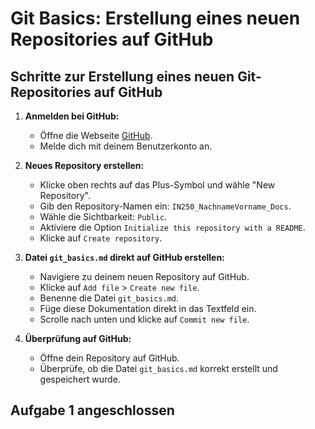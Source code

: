# Git Basics: Erstellung eines neuen Repositories auf GitHub

## Schritte zur Erstellung eines neuen Git-Repositories auf GitHub

1. **Anmelden bei GitHub:**
   - Öffne die Webseite [GitHub](https://github.com/).
   - Melde dich mit deinem Benutzerkonto an.

2. **Neues Repository erstellen:**
   - Klicke oben rechts auf das Plus-Symbol und wähle "New Repository".
   - Gib den Repository-Namen ein: `IN250_NachnameVorname_Docs`.
   - Wähle die Sichtbarkeit: `Public`.
   - Aktiviere die Option `Initialize this repository with a README`.
   - Klicke auf `Create repository`.

3. **Datei `git_basics.md` direkt auf GitHub erstellen:**
   - Navigiere zu deinem neuen Repository auf GitHub.
   - Klicke auf `Add file` > `Create new file`.
   - Benenne die Datei `git_basics.md`.
   - Füge diese Dokumentation direkt in das Textfeld ein.
   - Scrolle nach unten und klicke auf `Commit new file`.

4. **Überprüfung auf GitHub:**
   - Öffne dein Repository auf GitHub.
   - Überprüfe, ob die Datei `git_basics.md` korrekt erstellt und gespeichert wurde.

## Aufgabe 1 angeschlossen
